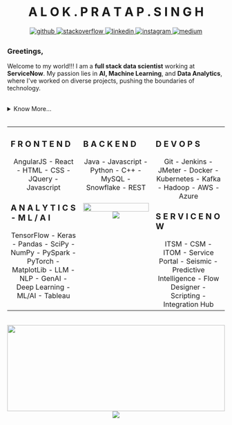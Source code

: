 # <div align="center">A L O K . P R A T A P . S I N G H</div>  
  

<div align="center">
<a href="https://github.com/ElysianStorm" target="_blank">
<img src=https://img.shields.io/badge/github-%2324292e.svg?&style=for-the-badge&logo=github&logoColor=white alt=github style="margin-bottom: 5px;" />
</a>
<a href="https://stackoverflow.com/users/8231798/elysian-storm" target="_blank">
<img src=https://img.shields.io/badge/stackoverflow-%23F28032.svg?&style=for-the-badge&logo=stackoverflow&logoColor=white alt=stackoverflow style="margin-bottom: 5px;" />
</a>
<a href="https://www.linkedin.com/in/alokpratap-singh/" target="_blank">
<img src=https://img.shields.io/badge/linkedin-%231E77B5.svg?&style=for-the-badge&logo=linkedin&logoColor=white alt=linkedin style="margin-bottom: 5px;" />
</a>
<a href="https://www.instagram.com/_.alok.singh._?igsh=MWt2ZngxdjlmenpoZg==" target="_blank">
<img src=https://img.shields.io/badge/instagram-%23000000.svg?&style=for-the-badge&logo=instagram&logoColor=white alt=instagram style="margin-bottom: 5px;" />
</a>
<a href="https://medium.com/@elysianstorm" target="_blank">
<img src=https://img.shields.io/badge/medium-%23292929.svg?&style=for-the-badge&logo=medium&logoColor=white alt=medium style="margin-bottom: 5px;" />
</a>  
</div>  
  



### Greetings,  
Welcome to my world!!! I am a **full stack data scientist** working at **ServiceNow**. My passion lies in **AI, Machine Learning**, and **Data Analytics**, where I've worked on diverse projects, pushing the boundaries of technology.  
  

<br/>  

<details><summary> Know More... </summary>

### A Brief Summary About Me:  
I specialize in **ServiceNow** with certifications in CSA, CAD and ITSM, **back-end development**, **data analytics** and **deep learning**. My specialization in ServiceNow and back-end has enabled me to develop robust and solid cloud systems with scalable frameworks that are used across multiple cloud platforms. This coupled with my passion in ML/AI has allowed me to enhance platforms and systems with data analysis, reporting and optimizing systems for delivering value to clients and businesses.

I'm driven by continuous learning and thrive on challenges. My journey in AI and ML has been a captivating one, and I'm committed to staying at the forefront of this ever-evolving field. I try to keep posting about my learning's on [Medium](https://medium.com/@elysianstorm) and learn with the community at [Stack Overflow](https://stackoverflow.com/users/8231798/elysian-storm). Currently, I am deeply engrossed in RAG (Retrieval Augmented Generation) and am getting my hands dirty in it.

Beyond tech, I love all things fun that make me feel alive. I am a Rider, B'Baller, Footballer, love surfing, diving, trekking and much more. (If you think its fun, I probably have it on my list, check out my [Insta](https://www.instagram.com/_.alok.singh._?igsh=MWt2ZngxdjlmenpoZg==) for a sneak peek into my life). Let's connect, share ideas, and explore opportunities together. Feel free to connect with me on [LinkedIn](https://www.linkedin.com/in/alokpratap-singh/)- I'm excited to learn and grow with you!  
</details>  

<br/>  

<table><tr><td valign="top" width="33%">



### F R O N T E N D  
<div align="center">   
AngularJS - React - HTML - CSS - JQuery - Javascript
</div>  



### A N A L Y T I C S - M L / A I  
<div align="center">  
  TensorFlow - Keras - Pandas - SciPy - NumPy - PySpark - PyTorch - MatplotLib - LLM - NLP - GenAI - Deep Learning - ML/AI - Tableau
</div>

</td><td valign="top" width="33%">



### B A C K E N D  
<div align="center">  
Java - Javascript - Python - C++ - MySQL - Snowflake - REST
</div>  



###    
<div align="center"><img src="https://github-readme-stats.vercel.app/api/top-langs/?username=ElysianStorm&hide_border=true&layout=compact" align="center" style="width: 100%" /></div>  

<div align="center">
<img src="https://komarev.com/ghpvc/?username=ElysianStorm&&style=flat-square" align="center" />
</div>  


</td><td valign="top" width="33%">



### D E V O P S  
<div align="center">  
Git - Jenkins - JMeter - Docker - Kubernetes - Kafka - Hadoop - AWS - Azure
</div>  



### S E R V I C E N O W 
<div align="center">  
 ITSM - CSM - ITOM - Service Portal - Seismic - Predictive Intelligence - Flow Designer - Scripting - Integration Hub
</div>

</td></tr></table>  

<br/>  

<div align="center">
<img src="https://github.com/ElysianStorm/ElysianStorm/blob/main/pixel_art_camping_github.gif" align="center" style="width: 100%" height="200px" />
</div>  
  
<div align="center">
            <a href="https://www.buymeacoffee.com/elysiumstorm" target="_blank" style="display: inline-block;">
                <img
                    src="https://img.shields.io/badge/Donate-Buy%20Me%20A%20Coffee-orange.svg?style=flat-square&logo=buymeacoffee" 
                    align="center"
                />
            </a></div>
<br />
